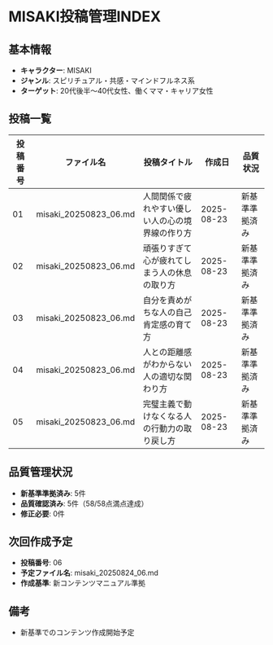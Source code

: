# MISAKI投稿管理INDEX

## 基本情報
- **キャラクター**: MISAKI
- **ジャンル**: スピリチュアル・共感・マインドフルネス系
- **ターゲット**: 20代後半〜40代女性、働くママ・キャリア女性

## 投稿一覧

| 投稿番号 | ファイル名 | 投稿タイトル | 作成日 | 品質状況 |
|---------|------------|-------------|-------|---------|
| 01 | misaki_20250823_06.md | 人間関係で疲れやすい優しい人の心の境界線の作り方 | 2025-08-23 | 新基準準拠済み |
| 02 | misaki_20250823_06.md | 頑張りすぎて心が疲れてしまう人の休息の取り方 | 2025-08-23 | 新基準準拠済み |
| 03 | misaki_20250823_06.md | 自分を責めがちな人の自己肯定感の育て方 | 2025-08-23 | 新基準準拠済み |
| 04 | misaki_20250823_06.md | 人との距離感がわからない人の適切な関わり方 | 2025-08-23 | 新基準準拠済み |
| 05 | misaki_20250823_06.md | 完璧主義で動けなくなる人の行動力の取り戻し方 | 2025-08-23 | 新基準準拠済み |

## 品質管理状況
- **新基準準拠済み**: 5件
- **品質確認済み**: 5件（58/58点満点達成）
- **修正必要**: 0件

## 次回作成予定
- **投稿番号**: 06
- **予定ファイル名**: misaki_20250824_06.md
- **作成基準**: 新コンテンツマニュアル準拠

## 備考
- 新基準でのコンテンツ作成開始予定